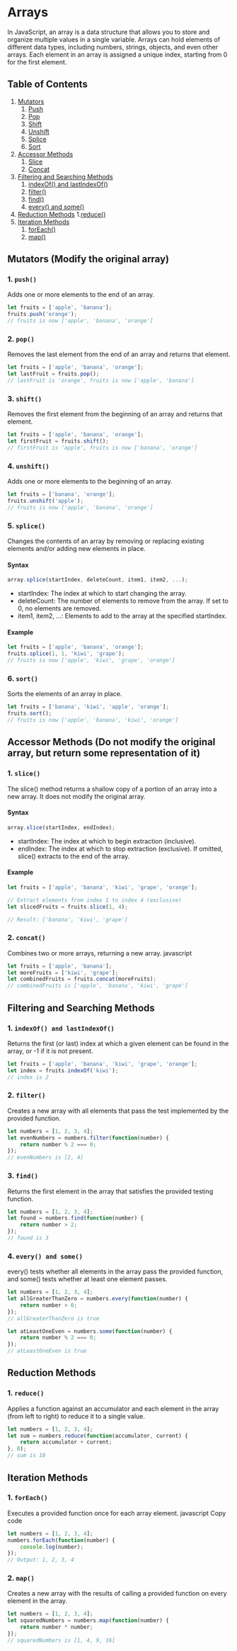# Arrays

In JavaScript, an array is a data structure that allows you to store and organize multiple values in a single variable. Arrays can hold elements of different data types, including numbers, strings, objects, and even other arrays. Each element in an array is assigned a unique index, starting from 0 for the first element.

## Table of Contents

1. [Mutators](#mutators-modify-the-original-array)
    1. [Push](#1-push)
    2. [Pop](#2-pop)
    3. [Shift](#3-shift)
    4. [Unshift](#4-unshift)
    5. [Splice](#5-splice)
    6. [Sort](#6-sort)
2. [Accessor Methods](#accessor-methods-do-not-modify-the-original-array-but-return-some-representation-of-it)
    1. [Slice](#1-slice)
    2. [Concat](#2-concat)
3. [Filtering and Searching Methods](#filtering-and-searching-methods)
    1. [indexOf() and lastIndexOf()](#1-indexof-and-lastindexof)
    2. [filter()](#2-filter)
    3. [find()](#3-find)
    4. [every() and some()](#4-every-and-some)
4. [Reduction Methods](#reduction-methods)
    1.[reduce()](#1-reduce)
5. [Iteration Methods](#iteration-methods)
    1. [forEach()](#1-foreach)
    2. [map()](#2-map)

## Mutators (Modify the original array)

### 1. `push()`

Adds one or more elements to the end of an array.

```javascript
let fruits = ['apple', 'banana'];
fruits.push('orange');
// fruits is now ['apple', 'banana', 'orange']
```

### 2. `pop()`

Removes the last element from the end of an array and returns that element.

```javascript
let fruits = ['apple', 'banana', 'orange'];
let lastFruit = fruits.pop();
// lastFruit is 'orange', fruits is now ['apple', 'banana']
```

### 3. `shift()`

Removes the first element from the beginning of an array and returns that element.

```javascript
let fruits = ['apple', 'banana', 'orange'];
let firstFruit = fruits.shift();
// firstFruit is 'apple', fruits is now ['banana', 'orange']
```

### 4. `unshift()`

Adds one or more elements to the beginning of an array.

```javascript
let fruits = ['banana', 'orange'];
fruits.unshift('apple');
// fruits is now ['apple', 'banana', 'orange']
```

### 5. `splice()`

Changes the contents of an array by removing or replacing existing elements and/or adding new elements in place.

#### Syntax

```javascript
array.splice(startIndex, deleteCount, item1, item2, ...);
```

- startIndex: The index at which to start changing the array.
- deleteCount: The number of elements to remove from the array. If set to 0, no elements are removed.
- item1, item2, ...: Elements to add to the array at the specified startIndex.

#### Example

```javascript
let fruits = ['apple', 'banana', 'orange'];
fruits.splice(1, 1, 'kiwi', 'grape');
// fruits is now ['apple', 'kiwi', 'grape', 'orange']
```

### 6. `sort()`

Sorts the elements of an array in place.

```javascript
let fruits = ['banana', 'kiwi', 'apple', 'orange'];
fruits.sort();
// fruits is now ['apple', 'banana', 'kiwi', 'orange']
```

## Accessor Methods (Do not modify the original array, but return some representation of it)

### 1. `slice()`

The slice() method returns a shallow copy of a portion of an array into a new array. It does not modify the original array.

#### Syntax

```javascript
array.slice(startIndex, endIndex);
```

- startIndex: The index at which to begin extraction (inclusive).
- endIndex: The index at which to stop extraction (exclusive). If omitted, slice() extracts to the end of the array.

#### Example

```javascript
let fruits = ['apple', 'banana', 'kiwi', 'grape', 'orange'];

// Extract elements from index 1 to index 4 (exclusive)
let slicedFruits = fruits.slice(1, 4);

// Result: ['banana', 'kiwi', 'grape']
```

### 2. `concat()`

Combines two or more arrays, returning a new array.
javascript

```javascript
let fruits = ['apple', 'banana'];
let moreFruits = ['kiwi', 'grape'];
let combinedFruits = fruits.concat(moreFruits);
// combinedFruits is ['apple', 'banana', 'kiwi', 'grape']
```

## Filtering and Searching Methods

### 1. `indexOf() and lastIndexOf()`

Returns the first (or last) index at which a given element can be found in the array, or -1 if it is not present.

```javascript
let fruits = ['apple', 'banana', 'kiwi', 'grape', 'orange'];
let index = fruits.indexOf('kiwi');
// index is 2
```

### 2. `filter()`

Creates a new array with all elements that pass the test implemented by the provided function.

```javascript
let numbers = [1, 2, 3, 4];
let evenNumbers = numbers.filter(function(number) {
    return number % 2 === 0;
});
// evenNumbers is [2, 4]
```

### 3. `find()`

Returns the first element in the array that satisfies the provided testing function.

```javascript
let numbers = [1, 2, 3, 4];
let found = numbers.find(function(number) {
    return number > 2;
});
// found is 3
```

### 4. `every() and some()`

every() tests whether all elements in the array pass the provided function, and some() tests whether at least one element passes.

```javascript
let numbers = [1, 2, 3, 4];
let allGreaterThanZero = numbers.every(function(number) {
    return number > 0;
});
// allGreaterThanZero is true

let atLeastOneEven = numbers.some(function(number) {
    return number % 2 === 0;
});
// atLeastOneEven is true
```

## Reduction Methods

### 1. `reduce()`

Applies a function against an accumulator and each element in the array (from left to right) to reduce it to a single value.

```javascript
let numbers = [1, 2, 3, 4];
let sum = numbers.reduce(function(accumulator, current) {
    return accumulator + current;
}, 0);
// sum is 10
```

## Iteration Methods

### 1. `forEach()`

Executes a provided function once for each array element.
javascript
Copy code

```javascript
let numbers = [1, 2, 3, 4];
numbers.forEach(function(number) {
    console.log(number);
});
// Output: 1, 2, 3, 4
```

### 2. `map()`

Creates a new array with the results of calling a provided function on every element in the array.

```javascript
let numbers = [1, 2, 3, 4];
let squaredNumbers = numbers.map(function(number) {
    return number * number;
});
// squaredNumbers is [1, 4, 9, 16]
```
